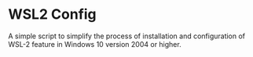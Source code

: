 # WSL2 Config

A simple script to simplify the process of installation and configuration of WSL-2 feature in Windows 10 version 2004 or higher.
